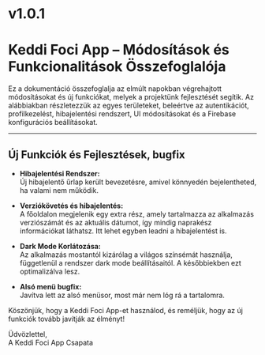 # v1.0.1
# Keddi Foci App – Módosítások és Funkcionalitások Összefoglalója

Ez a dokumentáció összefoglalja az elmúlt napokban végrehajtott módosításokat és új funkciókat, melyek a projektünk fejlesztését segítik. Az alábbiakban részletezzük az egyes területeket, beleértve az autentikációt, profilkezelést, hibajelentési rendszert, UI módosításokat és a Firebase konfigurációs beállításokat.

---

## Új Funkciók és Fejlesztések, bugfix

- **Hibajelentési Rendszer:**  
  Új hibajelentő űrlap került bevezetésre, amivel könnyedén bejelentheted, ha valami nem működik.

- **Verziókövetés és hibajelentés:**  
  A főoldalon megjelenik egy extra rész, amely tartalmazza az alkalmazás verziószámát és az aktuális dátumot, így mindig naprakész információkat láthatsz. Itt lehet egyben leadni a hibajelentést is.

- **Dark Mode Korlátozása:**  
  Az alkalmazás mostantól kizárólag a világos színsémát használja, függetlenül a rendszer dark mode beállításaitól. A későbbiekben ezt optimalizálva lesz.

- **Alsó menü bugfix:**  
  Javítva lett az alsó menüsor, most már nem lóg rá a tartalomra.

Köszönjük, hogy a Keddi Foci App-et használod, és reméljük, hogy az új funkciók tovább javítják az élményt!

Üdvözlettel,  
A Keddi Foci App Csapata